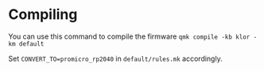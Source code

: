 # Compiling

You can use this command to compile the firmware
`qmk compile -kb klor -km default`

Set `CONVERT_TO=promicro_rp2040` in `default/rules.mk` accordingly.
